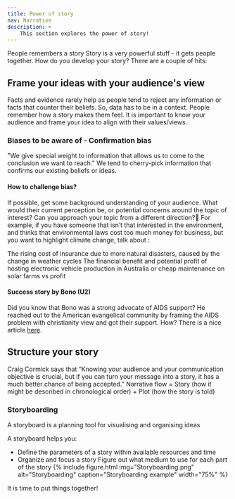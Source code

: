 ```yaml
---
title: Power of story
nav: Narrative
description: >
    This section explores the power of story!
---
```

People remembers a story
Story is a very powerful stuff - it gets people together.
How do you develop your story? There are a couple of hits:

## Frame your ideas with your audience's view
Facts and evidence rarely help as people tend to reject any information or facts that counter their beliefs. So, data has to be in a context. People remember how a story makes them feel. It is important to know your audience and frame your idea to align with their values/views.

### Biases to be aware of - Confirmation bias
"We give special weight to information that allows us to come to the conclusion we want to reach." We tend to cherry-pick information that confirms our existing beliefs or ideas.

#### How to challenge bias?
If possible, get some background understanding of your audience. What would their current perception be, or potential concerns around the topic of interest? Can you approach your topic from a different direction?
For example, if you have someone that isn’t that interested in the environment, and thinks that environmental laws cost too much money for business, but you want to highlight climate change, talk about :

The rising cost of insurance due to more natural disasters, caused by the change in weather cycles
The financial benefit and potential profit of hosting electronic vehicle production in Australia or cheap maintenance on solar farms vs profit

#### Success story by Bono (U2)
Did you know that Bono was a strong advocate of AIDS support? He reached out to the American evangelical community by framing the AIDS problem with christianity view and got their support. How? There is a nice article [here](https://www.pbs.org/wgbh/pages/frontline/aids/interviews/bono.html). 

## Structure your story
Craig Cormick says that “Knowing your audience and your communication objective is crucial, but if you can turn your message into a story, it has a much better chance of being accepted.” 
Narrative flow = Story (how it might be described in chronological order) + Plot (how the story is told)
### Storyboarding
A storyboard is a planning tool for visualising and organising ideas

A storyboard helps you:
- Define the parameters of a story within available resources and time
- Organize and focus a story
Figure out what medium to use for each part of the story
{% include figure.html img="Storyboarding.png" alt="Storyboarding" caption="Storyboarding example" width="75%" %}

It is time to put things together!
